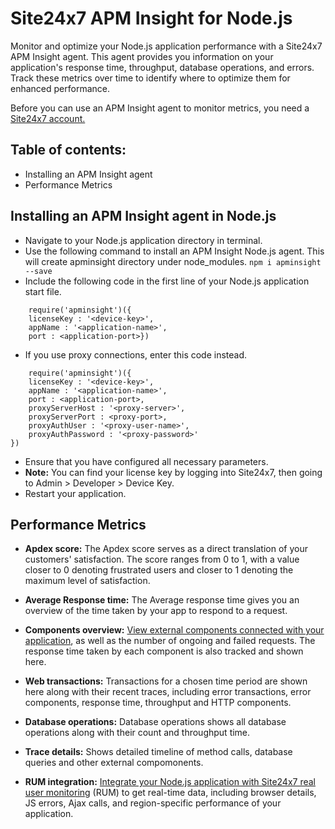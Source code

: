 # Site24x7 APM Insight for Node.js

Monitor and optimize your Node.js application performance with a Site24x7 APM Insight agent. This agent provides you information on your application's response time, throughput, database operations, and errors. Track these metrics over time to identify where to optimize them for enhanced performance.

Before you can use an APM Insight agent to monitor metrics, you need a [Site24x7 account.][1]

## Table of contents:
* Installing an APM Insight agent
* Performance Metrics
 
## Installing an APM Insight agent in Node.js
* Navigate to your Node.js application directory in terminal.
* Use the following command to install an APM Insight Node.js agent. This will create apminsight directory under node_modules.
`npm i apminsight --save`
* Include the following code in the first line of your Node.js application start file.
```
    require('apminsight')({
    licenseKey : '<device-key>',
    appName : '<application-name>',
    port : <application-port>})
```
* If you use proxy connections, enter this code instead.
```
    require('apminsight')({
    licenseKey : '<device-key>',
    appName : '<application-name>',
    port : <application-port>,
    proxyServerHost : '<proxy-server>',
    proxyServerPort : <proxy-port>,
    proxyAuthUser : '<proxy-user-name>',
    proxyAuthPassword : '<proxy-password>'
})
```
* Ensure that you have configured all necessary parameters.
* **Note:** You can find your license key by logging into Site24x7, then going to Admin > Developer > Device Key.
* Restart your application.

## Performance Metrics
* **Apdex score:** The Apdex score serves as a direct translation of your customers' satisfaction. The score ranges from 0 to 1, with a value closer to 0 denoting frustrated users and closer to 1 denoting the maximum level of satisfaction.

* **Average Response time:** The Average response time gives you an overview of the time taken by your app to respond to a request.

* **Components overview:** [View external components connected with your application][2], as well as the number of ongoing and failed requests. The response time taken by each component is also tracked and shown here.

* **Web transactions:** Transactions for a chosen time period are shown here along with their recent traces, including error transactions, error components, response time, throughput and HTTP components.

* **Database operations:** Database operations shows all database operations along with their count and throughput time.

* **Trace details:** Shows detailed timeline of method calls, database queries and other external compomonents. 

* **RUM integration:** [Integrate your Node.js application with Site24x7 real user monitoring][3] (RUM) to get real-time data, including browser details, JS errors, Ajax calls, and region-specific performance of your application.

[1]: https://www.site24x7.com/application-performance-monitoring.html
[2]: https://www.site24x7.com/application-dependency-maps.html
[3]: https://www.site24x7.com/help/apm/rum.html